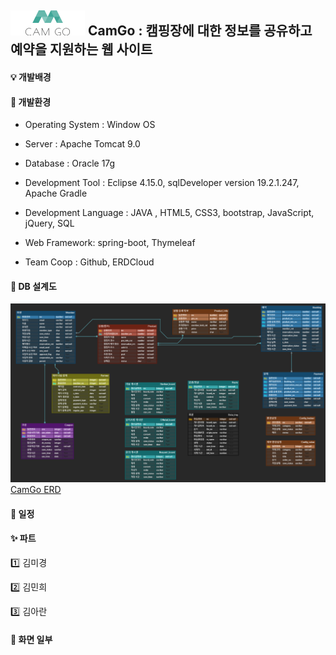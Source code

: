 ## ![logo](https://github.com/Team-CamGo/CamGo/blob/main/CamGo/src/main/resources/static/img/logo/twitter_header_photo_3.png) CamGo : 캠핑장에 대한 정보를 공유하고 예약을 지원하는 웹 사이트

#### 💡 개발배경



#### 🎯 개발환경

- Operating System : Window OS

- Server : Apache Tomcat 9.0

- Database : Oracle 17g

- Development Tool : Eclipse 4.15.0, sqlDeveloper version 19.2.1.247, Apache Gradle

- Development Language : JAVA , HTML5, CSS3, bootstrap, JavaScript, jQuery, SQL

- Web Framework: spring-boot, Thymeleaf

- Team Coop : Github, ERDCloud

  

#### 📃 DB 설계도

![ERD](https://github.com/Team-CamGo/CamGo/blob/main/CamGo/src/main/resources/static/img/CamGo_ERD.PNG)
[CamGo ERD](#, "ERD link")

#### 📅 일정

#### ✨ 파트

:one: 김미경

:two: 김민희

:three: 김아란

  

#### 👀 화면 일부

  
